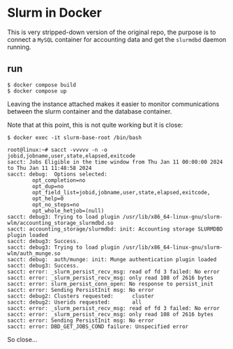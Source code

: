 # Slurm in Docker

This is very stripped-down version of the original repo, the purpose is
to connect a `MySQL` container for accounting data and get the `slurmdbd`
daemon running.

## run
```script
$ docker compose build
$ docker compose up
```

Leaving the instance attached makes it easier to monitor communications
between the slurm container and the database container.

Note that at this point, this is not quite working but it is close:
```script
$ docker exec -it slurm-base-root /bin/bash

root@linux:~# sacct -vvvvv -n -o jobid,jobname,user,state,elapsed,exitcode
sacct: Jobs Eligible in the time window from Thu Jan 11 00:00:00 2024 to Thu Jan 11 11:48:58 2024
sacct: debug:  Options selected:
        opt_completion=no
        opt_dup=no
        opt_field_list=jobid,jobname,user,state,elapsed,exitcode,
        opt_help=0
        opt_no_steps=no
        opt_whole_hetjob=(null)
sacct: debug3: Trying to load plugin /usr/lib/x86_64-linux-gnu/slurm-wlm/accounting_storage_slurmdbd.so
sacct: accounting_storage/slurmdbd: init: Accounting storage SLURMDBD plugin loaded
sacct: debug3: Success.
sacct: debug3: Trying to load plugin /usr/lib/x86_64-linux-gnu/slurm-wlm/auth_munge.so
sacct: debug:  auth/munge: init: Munge authentication plugin loaded
sacct: debug3: Success.
sacct: error: _slurm_persist_recv_msg: read of fd 3 failed: No error
sacct: error: _slurm_persist_recv_msg: only read 108 of 2616 bytes
sacct: error: slurm_persist_conn_open: No response to persist_init
sacct: error: Sending PersistInit msg: No error
sacct: debug2: Clusters requested:      cluster
sacct: debug2: Userids requested:       all
sacct: error: _slurm_persist_recv_msg: read of fd 3 failed: No error
sacct: error: _slurm_persist_recv_msg: only read 108 of 2616 bytes
sacct: error: Sending PersistInit msg: No error
sacct: error: DBD_GET_JOBS_COND failure: Unspecified error
```

So close...
